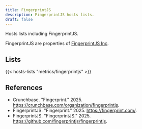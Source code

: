 ```yaml
---
title: FingerprintJS
description: FingerprintJS hosts lists.
draft: false
---
```


Hosts lists including FingerprintJS.

FingerprintJS are properties of [FingerprintJS Inc](https://fingerprint.com/).

## Lists

{{< hosts-lists "metrics/fingerprintjs" >}}

## References

+ Crunchbase. "Fingerprint." 2025. https://crunchbase.com/organization/fingerprintjs.
+ FingerprintJS. "Fingerprint." 2025. https://fingerprint.com/.
+ FingerprintJS. "FingerprintJS." 2025. https://github.com/fingerprintjs/fingerprintjs.
